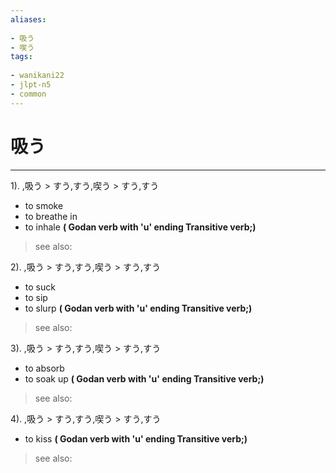 ```yaml
---
aliases:
    
- 吸う
- 喫う
tags:
    
- wanikani22
- jlpt-n5
- common
---
```


# 吸う
---
1).
,吸う > すう,すう,喫う > すう,すう

- to smoke
- to breathe in
- to inhale
**( Godan verb with 'u' ending Transitive verb;)**
> see also: 
            
2).
,吸う > すう,すう,喫う > すう,すう

- to suck
- to sip
- to slurp
**( Godan verb with 'u' ending Transitive verb;)**
> see also: 
            
3).
,吸う > すう,すう,喫う > すう,すう

- to absorb
- to soak up
**( Godan verb with 'u' ending Transitive verb;)**
> see also: 
            
4).
,吸う > すう,すう,喫う > すう,すう

- to kiss
**( Godan verb with 'u' ending Transitive verb;)**
> see also: 
            